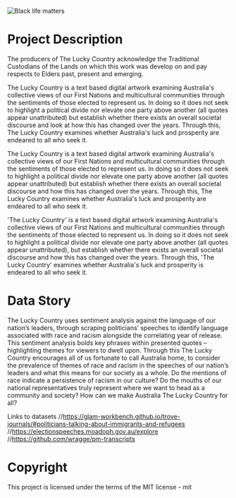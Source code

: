 ![Black life matters ](https://the-lucky-country.nke.net/image/logo.jpg)

# Project Description

The producers of The Lucky Country acknowledge the Traditional Custodians of the Lands on which this work was develop on and pay respects to Elders past, present and emerging.

The Lucky Country is a text based digital artwork examining Australia's collective views of our First Nations and multicultural communities through the sentiments of those elected to represent us. In doing so it does not seek to highlight a political divide nor elevate one party above another (all quotes appear unattributed) but establish whether there exists an overall societal discourse and look at how this has changed over the years. Through this, The Lucky Country examines whether Australia's luck and prosperity are endeared to all who seek it.

The Lucky Country is a text based digital artwork examining Australia's collective views of our First Nations and multicultural communities through the sentiments of those elected to represent us. In doing so it does not seek to highlight a political divide nor elevate one party above another (all quotes appear unattributed) but establish whether there exists an overall societal discourse and how this has changed over the years. Through this, The Lucky Country examines whether Australia's luck and prosperity are endeared to all who seek it.

'The Lucky Country' is a text based digital artwork examining Australia's collective views of our First Nations and multicultural communities through the sentiments of those elected to represent us. In doing so it does not seek to highlight a political divide nor elevate one party above another (all quotes appear unattributed), but establish whether there exists an overall societal discourse and how this has changed over the years. Through this, 'The Lucky Country' examines whether Australia's luck and prosperity is endeared to all who seek it.

# Data Story

The Lucky Country uses sentiment analysis against the language of our nation’s leaders, through scraping politicians’ speeches to identify language associated with race and racism alongside the correlating year of release. This sentiment analysis bolds key phrases within presented quotes – highlighting themes for viewers to dwell upon. Through this The Lucky Country encourages all of us fortunate to call Australia home, to consider the prevalence of themes of race and racism in the speeches of our nation’s leaders and what this means for our society as a whole. Do the mentions of race indicate a persistence of racism in our culture? Do the mouths of our national representatives truly represent where we want to head as a community and society? How can we make Australia The Lucky Country for all?

Links to datasets
//https://glam-workbench.github.io/trove-journals/#politicians-talking-about-immigrants-and-refugees
//https://electionspeeches.moadoph.gov.au/explore
//https://github.com/wragge/pm-transcripts

# Copyright

This project is licensed under the terms of the MIT license - mit
